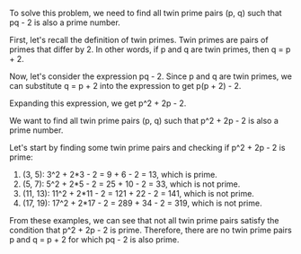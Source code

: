  To solve this problem, we need to find all twin prime pairs (p, q) such that pq - 2 is also a prime number.

First, let's recall the definition of twin primes. Twin primes are pairs of primes that differ by 2. In other words, if p and q are twin primes, then q = p + 2.

Now, let's consider the expression pq - 2. Since p and q are twin primes, we can substitute q = p + 2 into the expression to get p(p + 2) - 2.

Expanding this expression, we get p^2 + 2p - 2.

We want to find all twin prime pairs (p, q) such that p^2 + 2p - 2 is also a prime number.

Let's start by finding some twin prime pairs and checking if p^2 + 2p - 2 is prime:

1. (3, 5): 3^2 + 2*3 - 2 = 9 + 6 - 2 = 13, which is prime.
2. (5, 7): 5^2 + 2*5 - 2 = 25 + 10 - 2 = 33, which is not prime.
3. (11, 13): 11^2 + 2*11 - 2 = 121 + 22 - 2 = 141, which is not prime.
4. (17, 19): 17^2 + 2*17 - 2 = 289 + 34 - 2 = 319, which is not prime.

From these examples, we can see that not all twin prime pairs satisfy the condition that p^2 + 2p - 2 is prime. Therefore, there are no twin prime pairs p and q = p + 2 for which pq - 2 is also prime.